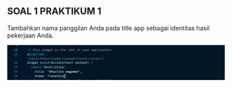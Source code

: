 ## SOAL 1 PRAKTIKUM 1
Tambahkan nama panggilan Anda pada title app sebagai identitas hasil pekerjaan Anda.

![ss tugas](assets/jawaban-asynchronus-1.png)